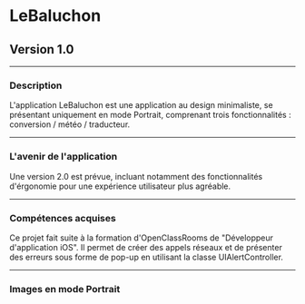 <h1>LeBaluchon</h1>
<h2>Version 1.0</h2>
<hr>
<h3>Description</h3>
<p>
L'application LeBaluchon est une application au design minimaliste, se présentant uniquement en mode Portrait, comprenant trois fonctionnalités :  conversion / météo / traducteur.
<p>
<hr>
<h3> L'avenir de l'application</h3>
Une version 2.0 est prévue, incluant notamment des fonctionnalités d'érgonomie pour une expérience utilisateur plus agréable.
<p>
<hr>
<h3>Compétences acquises</h3>
Ce projet fait suite à la formation d'OpenClassRooms de "Développeur d'application iOS". Il permet de créer des appels réseaux et de présenter des erreurs sous forme de pop-up en utilisant la classe UIAlertController.
<p>
<hr>
<h3>Images en mode Portrait</h3>
<p>
